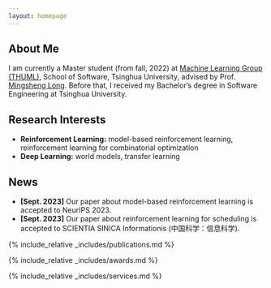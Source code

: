 ```yaml
---
layout: homepage
---
```


## About Me

I am currently a Master student (from fall, 2022) at [Machine Learning Group (THUML)](https://github.com/thuml), School of Software, Tsinghua University, 
advised by Prof. [Mingsheng Long](http://ise.thss.tsinghua.edu.cn/~mlong/). 
Before that, I received my Bachelor’s degree in Software Engineering at Tsinghua University.

## Research Interests

- **Reinforcement Learning:** model-based reinforcement learning, reinforcement learning for combinatorial optimization
- **Deep Learning:** world models, transfer learning

## News

- **[Sept. 2023]** Our paper about model-based reinforcement learning is accepted to NeurIPS 2023.
- **[Sept. 2023]** Our paper about reinforcement learning for scheduling is accepted to SCIENTIA SINICA Informationis (中国科学：信息科学).

{% include_relative _includes/publications.md %}

{% include_relative _includes/awards.md %}

{% include_relative _includes/services.md %}
